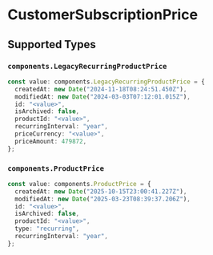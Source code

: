 # CustomerSubscriptionPrice


## Supported Types

### `components.LegacyRecurringProductPrice`

```typescript
const value: components.LegacyRecurringProductPrice = {
  createdAt: new Date("2024-11-18T08:24:51.450Z"),
  modifiedAt: new Date("2024-03-03T07:12:01.015Z"),
  id: "<value>",
  isArchived: false,
  productId: "<value>",
  recurringInterval: "year",
  priceCurrency: "<value>",
  priceAmount: 479872,
};
```

### `components.ProductPrice`

```typescript
const value: components.ProductPrice = {
  createdAt: new Date("2025-10-15T23:00:41.227Z"),
  modifiedAt: new Date("2025-03-23T08:39:37.206Z"),
  id: "<value>",
  isArchived: false,
  productId: "<value>",
  type: "recurring",
  recurringInterval: "year",
};
```

